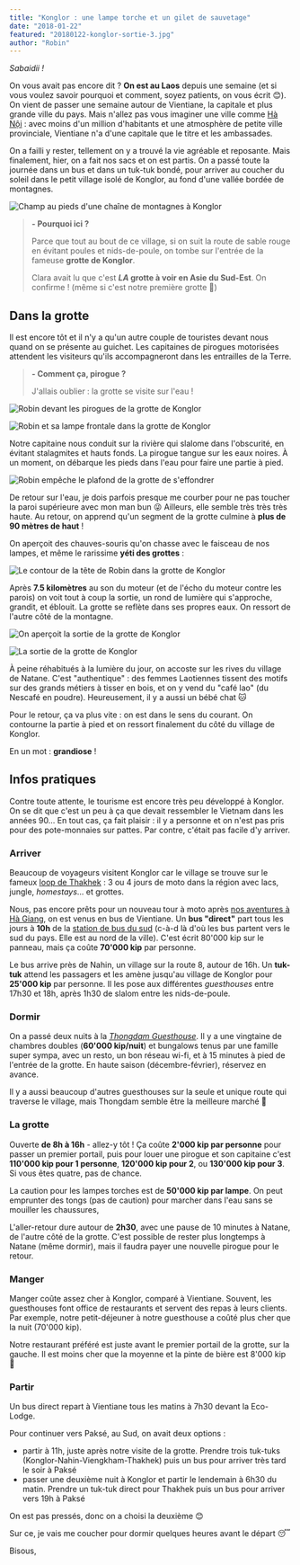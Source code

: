 ```yaml
---
title: "Konglor : une lampe torche et un gilet de sauvetage"
date: "2018-01-22"
featured: "20180122-konglor-sortie-3.jpg"
author: "Robin"
---
```


_Sabaidii !_

On vous avait pas encore dit ? **On est au Laos** depuis une semaine (et si vous
voulez savoir pourquoi et comment, soyez patients, on vous écrit 😊). On vient
de passer une semaine autour de Vientiane, la capitale et plus grande ville du
pays. Mais n'allez pas vous imaginer une ville comme
[Hà Nội](https://eaudepoisson.com/2018/01/07/ha-noi-4-secrets-a-decouvrir/) :
avec moins d'un million d'habitants et une atmosphère de petite ville
provinciale, Vientiane n'a d'une capitale que le titre et les ambassades.

On a failli y rester, tellement on y a trouvé la vie agréable et reposante. Mais
finalement, hier, on a fait nos sacs et on est partis. On a passé toute la
journée dans un bus et dans un tuk-tuk bondé, pour arriver au coucher du soleil
dans le petit village isolé de Konglor, au fond d'une vallée bordée de
montagnes.

![Champ au pieds d'une chaîne de montagnes à Konglor](20180122-konglor-village.jpg "Vue ce matin de la fenêtre de notre chambre")

> **- Pourquoi ici ?**
>
> Parce que tout au bout de ce village, si on suit la route de sable rouge en
> évitant poules et nids-de-poule, on tombe sur l'entrée de la fameuse **grotte
> de Konglor**.
>
> Clara avait lu que c'est **_LA_ grotte à voir en Asie du Sud-Est**. On
> confirme ! (même si c'est notre première grotte 😬)

## Dans la grotte

Il est encore tôt et il n'y a qu'un autre couple de touristes devant nous quand
on se présente au guichet. Les capitaines de pirogues motorisées attendent les
visiteurs qu'ils accompagneront dans les entrailles de la Terre.

> **- Comment ça, pirogue ?**
>
> J'allais oublier : la grotte se visite sur l'eau !

![Robin devant les pirogues de la grotte de Konglor](20180122-konglor-pirogues.jpg)

![Robin et sa lampe frontale dans la grotte de Konglor](20180122-konglor-lampes.jpg "On nous a chacun prêté un gilet de sauvetage et une lampe de spéléo")

Notre capitaine nous conduit sur la rivière qui slalome dans l'obscurité, en
évitant stalagmites et hauts fonds. La pirogue tangue sur les eaux noires. À un
moment, on débarque les pieds dans l'eau pour faire une partie à pied.

![Robin empêche le plafond de la grotte de s'effondrer](20180122-konglor-pise.jpg "Mieux que la tour de Pise")

De retour sur l'eau, je dois parfois presque me courber pour ne pas toucher la
paroi supérieure avec mon man bun 😜 Ailleurs, elle semble très très très haute.
Au retour, on apprend qu'un segment de la grotte culmine à **plus de 90 mètres
de haut** !

On aperçoit des chauves-souris qu'on chasse avec le faisceau de nos lampes, et
même le rarissime **yéti des grottes** :

![Le contour de la tête de Robin dans la grotte de Konglor](20180122-konglor-yeti.jpg)

Après **7.5 kilomètres** au son du moteur (et de l'écho du moteur contre les
parois) on voit tout à coup la sortie, un rond de lumière qui s'approche,
grandit, et éblouit. La grotte se reflète dans ses propres eaux. On ressort de
l'autre côté de la montagne.

![On aperçoit la sortie de la grotte de Konglor](20180122-konglor-sortie-3.jpg)

![La sortie de la grotte de Konglor](20180122-konglor-sortie-2.jpg)

À peine réhabitués à la lumière du jour, on accoste sur les rives du village de
Natane. C'est "authentique" : des femmes Laotiennes tissent des motifs sur des
grands métiers à tisser en bois, et on y vend du "café lao" (du Nescafé en
poudre). Heureusement, il y a aussi un bébé chat 🐱

Pour le retour, ça va plus vite : on est dans le sens du courant. On contourne
la partie à pied et on ressort finalement du côté du village de Konglor.

En un mot : **grandiose** !

## Infos pratiques

Contre toute attente, le tourisme est encore très peu développé à Konglor. On se
dit que c'est un peu à ça que devait ressembler le Vietnam dans les années 90...
En tout cas, ça fait plaisir : il y a personne et on n'est pas pris pour des
pote-monnaies sur pattes. Par contre, c'était pas facile d'y arriver.

### Arriver

Beaucoup de voyageurs visitent Konglor car le village se trouve sur le fameux
[loop de Thakhek](http://thebeautyisinthewalking.com/thakhek-loop-laos/) : 3 ou
4 jours de moto dans la région avec lacs, jungle, _homestays_... et grottes.

Nous, pas encore prêts pour un nouveau tour à moto après
[nos aventures à Hà Giang](https://eaudepoisson.com/2018/01/13/un-hiver-a-ha-giang/),
on est venus en bus de Vientiane. Un **bus "direct"** part tous les jours à
**10h** de la [station de bus du sud](https://goo.gl/maps/tBauamdAy2y) (c-à-d là
d'où les bus partent vers le sud du pays. Elle est au nord de la ville). C'est
écrit 80'000 kip sur le panneau, mais ça coûte **70'000 kip** par personne.

Le bus arrive près de Nahin, un village sur la route 8, autour de 16h. Un
**tuk-tuk** attend les passagers et les amène jusqu'au village de Konglor pour
**25'000 kip** par personne. Il les pose aux différentes _guesthouses_ entre
17h30 et 18h, après 1h30 de slalom entre les nids-de-poule.

### Dormir

On a passé deux nuits à la
[_Thongdam Guesthouse_](http://www.booking.com/Share-tcJqfk). Il y a une
vingtaine de chambres doubles (**60'000 kip/nuit**) et bungalows tenus par une
famille super sympa, avec un resto, un bon réseau wi-fi, et à 15 minutes à pied
de l'entrée de la grotte. En haute saison (décembre-février), réservez en
avance.

Il y a aussi beaucoup d'autres guesthouses sur la seule et unique route qui
traverse le village, mais Thongdam semble être la meilleure marché 🙂

### La grotte

Ouverte **de 8h à 16h** - allez-y tôt ! Ça coûte **2'000 kip par personne** pour
passer un premier portail, puis pour louer une pirogue et son capitaine c'est
**110'000 kip pour 1 personne**, **120'000 kip pour 2**, ou **130'000 kip pour
3**. Si vous êtes quatre, pas de chance.

La caution pour les lampes torches est de **50'000 kip par lampe**. On peut
emprunter des tongs (pas de caution) pour marcher dans l'eau sans se mouiller
les chaussures,

L'aller-retour dure autour de **2h30**, avec une pause de 10 minutes à Natane,
de l'autre côté de la grotte. C'est possible de rester plus longtemps à Natane
(même dormir), mais il faudra payer une nouvelle pirogue pour le retour.

### Manger

Manger coûte assez cher à Konglor, comparé à Vientiane. Souvent, les guesthouses
font office de restaurants et servent des repas à leurs clients. Par exemple,
notre petit-déjeuner à notre guesthouse a coûté plus cher que la nuit (70'000
kip).

Notre restaurant préféré est juste avant le premier portail de la grotte, sur la
gauche. Il est moins cher que la moyenne et la pinte de bière est 8'000 kip 🍺

### Partir

Un bus direct repart à Vientiane tous les matins à 7h30 devant la Eco-Lodge.

Pour continuer vers Paksé, au Sud, on avait deux options :

- partir à 11h, juste après notre visite de la grotte. Prendre trois tuk-tuks
  (Konglor-Nahin-Viengkham-Thakhek) puis un bus pour arriver très tard le soir à
  Paksé
- passer une deuxième nuit à Konglor et partir le lendemain à 6h30 du matin.
  Prendre un tuk-tuk direct pour Thakhek puis un bus pour arriver vers 19h à
  Paksé

On est pas pressés, donc on a choisi la deuxième 😊

Sur ce, je vais me coucher pour dormir quelques heures avant le départ 😴

Bisous,
